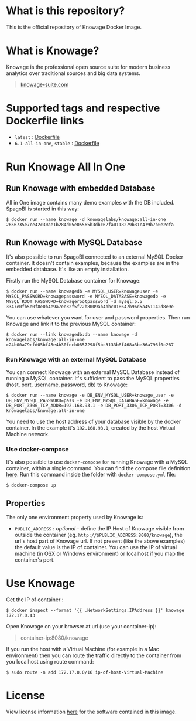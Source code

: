 # What is this repository?

This is the official repository of Knowage Docker Image. 

# What is Knowage?

Knowage is the professional open source suite for modern business analytics over traditional sources and big data systems.

> [knowage-suite.com](https://www.knowage-suite.com)
 
# Supported tags and respective Dockerfile links

* ```latest``` : [Dockerfile](https://github.com/KnowageLabs/Knowage-Server/master/docker/latest/Dockerfile)
* ```6.1-all-in-one```, ```stable``` : [Dockerfile](https://github.com/SKnowageLabs/Knowage-Server/master/docker/6.1-all-in-one/Dockerfile)

# Run Knowage All In One

## Run Knowage with embedded Database

All in One image contains many demo examples with the DB included. SpagoBI is started in this way:

```console
$ docker run --name knowage -d knowagelabs/knowage:all-in-one
2656735e7ce42c30ae1b284d05e05565b3dbc62fa0118279b31c479b7b0e2cfa
```

## Run Knowage with MySQL Database

It's also possible to run SpagoBI connected to an external MySQL Docker container. It doesn't contain examples, because the examples are in the embedded database. It's like an empty installation.

Firstly run the MySQL Database container for Knowage:

```console
$ docker run --name knowagedb -e MYSQL_USER=knowageuser -e MYSQL_PASSWORD=knowagepassword -e MYSQL_DATABASE=knowagedb -e MYSQL_ROOT_PASSWORD=knowagerootpassword -d mysql:5.5
3347e0fb5e0f8e0b4e9a7ee32f5f72b8009ab4bbc018647b96d5a451142d8e9e
```

You can use whatever you want for user and password properties. Then run Knowage and link it to the previous MySQL container:

```console
$ docker run --link knowagedb:db --name knowage -d knowagelabs/knowage:all-in-one
c24b00a79cfd05bf45e4b30fecb0857298f5bc3133b8f468a3be36a796f0c287
```

### Run Knowage with an external MySQL Database

You can connect Knowage with an external MySQL Database instead of running a MySQL container. It's sufficient to pass the MySQL properties (host, port, username, password, db) to Knowage:

```console
$ docker run --name knowage -e DB_ENV_MYSQL_USER=knowage_user -e DB_ENV_MYSQL_PASSWORD=pass -e DB_ENV_MYSQL_DATABASE=knowage -e DB_PORT_3306_TCP_ADDR=192.168.93.1 -e DB_PORT_3306_TCP_PORT=3306 -d knowagelabs/knowage:all-in-one
```

You need to use the host address of your database visible by the docker container. In the example it's ```192.168.93.1```, created by the host Virtual Machine network.

### Use docker-compose

It's also possible to use ```docker-compose``` for running Knowage with a MySQL container, within a single command. You can find the compose file definition [here](https://github.com/KnowageLabs/Knowage-Server/master/docker/6.1-all-in-one). Run this command inside the folder with ```docker-compose.yml``` file:

```console
$ docker-compose up
```

## Properties

The only one environment property used by Knowage is:

* ```PUBLIC_ADDRESS``` : *optional* - define the IP Host of Knowage visible from outside the container (eg. ```http://$PUBLIC_ADDRESS:8080/knowage```),  the url's host part of Knowage url. If not present (like the above examples) the default value is the IP of container. You can use the IP of virtual machine (in OSX or Windows environment) or localhost if you map the container's port.

# Use Knowage

Get the IP of container :

```console
$ docker inspect --format '{{ .NetworkSettings.IPAddress }}' knowage
172.17.0.43
```

Open Knowage on your browser at url (use your container-ip): 

> container-ip:8080/knowage

If you run the host with a Virtual Machine (for example in a Mac environment) then you can route the traffic directly to the container from you localhost using route command:

```console
$ sudo route -n add 172.17.0.0/16 ip-of-host-Virtual-Machine
```

# License

View license information [here](https://github.com/KnowageLabs/Knowage-Server/) for the software contained in this image.
